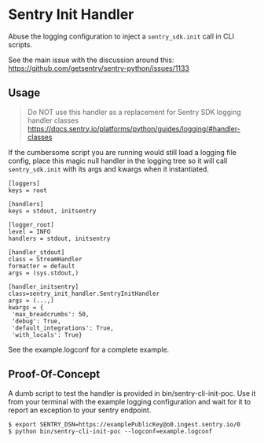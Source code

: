 # Sentry Init Handler
Abuse the logging configuration to inject a `sentry_sdk.init` call in CLI scripts.

See the main issue with the discussion around this: https://github.com/getsentry/sentry-python/issues/1133

## Usage

> Do NOT use this handler as a replacement for
Sentry SDK logging handler classes
https://docs.sentry.io/platforms/python/guides/logging/#handler-classes

If the cumbersome script you are running would still load a
logging file config, place this magic null handler in the
logging tree so it will call `sentry_sdk.init` with its args
and kwargs when it instantiated.

```
[loggers]
keys = root

[handlers]
keys = stdout, initsentry

[logger_root]
level = INFO
handlers = stdout, initsentry

[handler_stdout]
class = StreamHandler
formatter = default
args = (sys.stdout,)

[handler_initsentry]
class=sentry_init_handler.SentryInitHandler
args = (...,)
kwargs = {
 'max_breadcrumbs': 50,
 'debug': True,
 'default_integrations': True,
 'with_locals': True}
```

See the example.logconf for a complete example.

## Proof-Of-Concept

A dumb script to test the handler is provided in bin/sentry-cli-init-poc.
Use it from your terminal with the example logging configuration and wait
for it to report an exception to your sentry endpoint.
```
$ export SENTRY_DSN=https://examplePublicKey@o0.ingest.sentry.io/0
$ python bin/sentry-cli-init-poc --logconf=example.logconf
```
